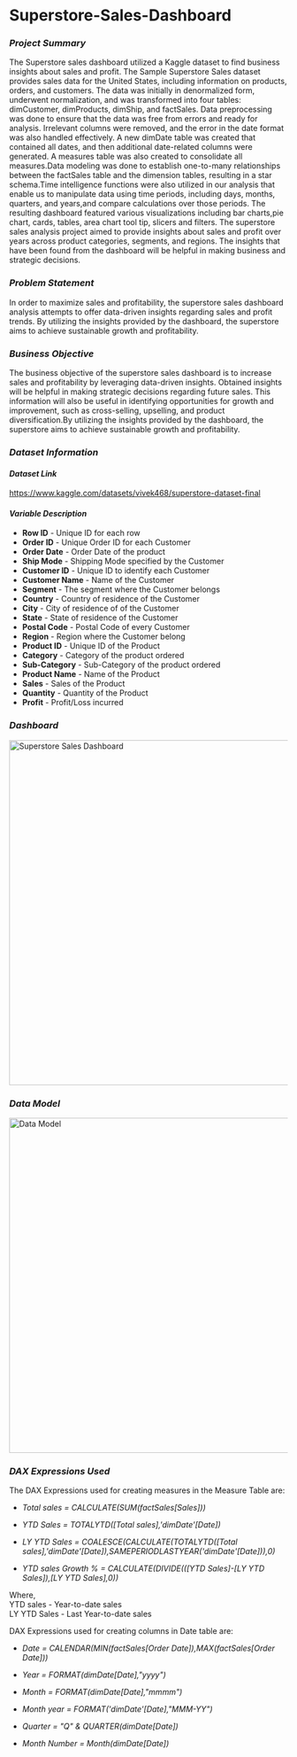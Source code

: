 # Superstore-Sales-Dashboard

### *Project Summary*

The Superstore sales dashboard utilized a Kaggle dataset to find business insights about sales and profit. The Sample Superstore Sales dataset provides sales data for the United States, including information on products, orders, and customers. The data was initially in denormalized form, underwent normalization, and was transformed into four tables: dimCustomer, dimProducts, dimShip, and factSales. Data preprocessing was done to ensure that the data was free from errors and ready for analysis. Irrelevant columns were removed, and the error in the date format was also handled effectively. A new dimDate table was created that contained all dates, and then additional date-related columns were generated. A measures table was also created to consolidate all measures.Data modeling was done to establish one-to-many relationships between the factSales table and the dimension tables, resulting in a star schema.Time intelligence functions were also utilized in our analysis that enable us to manipulate data using time periods, including days, months, quarters, and years,and compare calculations over those periods. The resulting dashboard featured various visualizations including bar charts,pie chart, cards, tables, area chart tool tip, slicers and filters. The superstore sales analysis project aimed to provide insights about sales and profit over years across product categories, segments, and regions. The insights that have been found from the dashboard will be helpful in making business and strategic decisions.


### *Problem Statement*
In order to maximize sales and profitability, the superstore sales dashboard analysis attempts to offer data-driven insights regarding sales and profit trends. By utilizing the insights provided by the dashboard, the superstore aims to achieve sustainable growth and profitability.


### *Business Objective*
The business objective of the superstore sales dashboard is to increase sales and profitability by leveraging data-driven insights. Obtained insights will be helpful in making strategic decisions regarding future sales. This information will also be useful in identifying opportunities for growth and improvement, such as cross-selling, upselling, and product diversification.By utilizing the insights provided by the dashboard, the superstore aims to achieve sustainable growth and profitability.


### *Dataset Information*

#### *Dataset Link*

https://www.kaggle.com/datasets/vivek468/superstore-dataset-final

#### *Variable Description*

* **Row ID** - Unique ID for each row
* **Order ID** - Unique Order ID for each Customer
* **Order Date** - Order Date of the product
* **Ship Mode** - Shipping Mode specified by the Customer
* **Customer ID** - Unique ID to identify each Customer
* **Customer Name** - Name of the Customer
* **Segment** - The segment where the Customer belongs 
* **Country** - Country of residence of the Customer
* **City** - City of residence of of the Customer
* **State** - State of residence of the Customer
* **Postal Code** - Postal Code of every Customer 
* **Region** - Region where the Customer belong
* **Product ID** - Unique ID of the Product
* **Category** - Category of the product ordered
* **Sub-Category** - Sub-Category of the product ordered
* **Product Name** - Name of the Product
* **Sales** - Sales of the Product
* **Quantity** - Quantity of the Product
* **Profit** - Profit/Loss incurred

### *Dashboard*

<img width="623" alt="Superstore Sales Dashboard" src="https://github.com/abhijain1216/Superstore-Sales-Dashboard/assets/129052975/114df462-96d6-4092-8eec-d63de4dedeb3">

### *Data Model*

<img width="605" alt="Data Model" src="https://github.com/abhijain1216/Superstore-Sales-Dashboard/assets/129052975/018a798f-affd-46f1-b256-b7e306716837">

### *DAX Expressions Used*
The DAX Expressions used for creating measures in the Measure Table are:
* *Total sales = CALCULATE(SUM(factSales[Sales]))*
  
* *YTD Sales = TOTALYTD([Total sales],'dimDate'[Date])*
  
* *LY YTD Sales = COALESCE(CALCULATE(TOTALYTD([Total sales],'dimDate'[Date]),SAMEPERIODLASTYEAR('dimDate'[Date])),0)*
  
* *YTD sales Growth % = CALCULATE(DIVIDE(([YTD Sales]-[LY YTD Sales]),[LY YTD Sales],0))*

Where,   
YTD sales - Year-to-date sales   
LY YTD Sales - Last Year-to-date sales
       
DAX Expressions used for creating columns in Date table are:

* *Date = CALENDAR(MIN(factSales[Order Date]),MAX(factSales[Order Date]))*
  
* *Year = FORMAT(dimDate[Date],"yyyy")*
  
* *Month = FORMAT(dimDate[Date],"mmmm")*
  
* *Month year = FORMAT('dimDate'[Date],"MMM-YY")*
  
* *Quarter = "Q" & QUARTER(dimDate[Date])*
  
* *Month Number = Month(dimDate[Date])*

